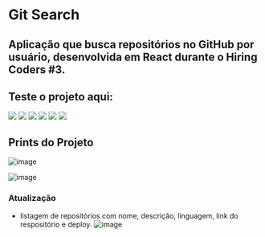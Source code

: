 # Git Search

## Aplicação que busca repositórios no GitHub por usuário, desenvolvida em React durante o Hiring Coders #3.



## Teste o projeto aqui:
<a href="https://jeansilvatech.github.io/git-search/" target="_blank"><img src="https://img.shields.io/badge/Google_chrome-4285F4?style=for-the-badge&logo=Google-chrome&logoColor=white"/></a>
<a href="https://jeansilvatech.github.io/git-search/" target="_blank"><img src="https://img.shields.io/badge/Firefox_Browser-FF7139?style=for-the-badge&logo=Firefox-Browser&logoColor=white"/></a>
<a href="https://jeansilvatech.github.io/git-search/" target="_blank"><img src="https://img.shields.io/badge/Microsoft_Edge-0078D7?style=for-the-badge&logo=Microsoft-edge&logoColor=white"/></a>
<a href="https://jeansilvatech.github.io/git-search/" target="_blank"><img src="https://img.shields.io/badge/Opera-FF1B2D?style=for-the-badge&logo=Opera&logoColor=white" /></a>
<a href="https://jeansilvatech.github.io/git-search/" target="_blank"><img src="https://img.shields.io/badge/Safari-FFFFFF?style=for-the-badge&logo=Safari&logoColor=black"/></a>
<a href="https://jeansilvatech.github.io/git-search/" target="_blank"><img src="https://img.shields.io/badge/Brave-000000?style=for-the-badge&logo=Brave&logoColor=white"/></a>

## Prints do Projeto
![image](https://user-images.githubusercontent.com/23384348/169886992-52537eb6-8dad-4a9d-8f3f-9e94a22a3f3e.png)

![image](https://user-images.githubusercontent.com/23384348/169886714-69912156-dcb3-4f85-b8f7-dfb9276b3f3a.png)

### Atualização
* listagem de repositórios com nome, descrição, linguagem, link do respositório e deploy.
 ![image](https://github.com/jeansilvatech/git-search/assets/23384348/2aa19278-a8b4-42e3-a8b3-e74fc980d7cc)
